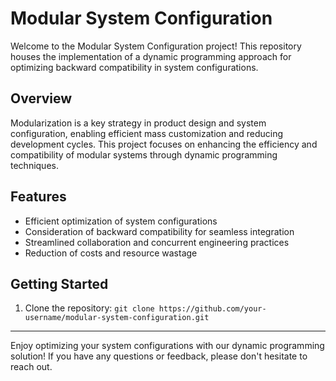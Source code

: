 # Modular System Configuration

Welcome to the Modular System Configuration project! This repository houses the implementation of a dynamic programming approach for optimizing backward compatibility in system configurations.

## Overview

Modularization is a key strategy in product design and system configuration, enabling efficient mass customization and reducing development cycles. This project focuses on enhancing the efficiency and compatibility of modular systems through dynamic programming techniques.

## Features

- Efficient optimization of system configurations
- Consideration of backward compatibility for seamless integration
- Streamlined collaboration and concurrent engineering practices
- Reduction of costs and resource wastage

## Getting Started

1. Clone the repository: `git clone https://github.com/your-username/modular-system-configuration.git`

---

Enjoy optimizing your system configurations with our dynamic programming solution! If you have any questions or feedback, please don't hesitate to reach out.
